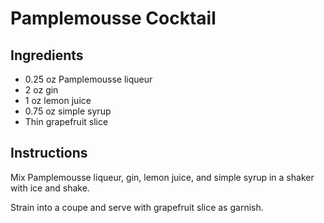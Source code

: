 # Pamplemousse Cocktail

## Ingredients
- 0.25 oz Pamplemousse liqueur
- 2 oz gin
- 1 oz lemon juice
- 0.75 oz simple syrup
- Thin grapefruit slice

## Instructions

Mix Pamplemousse liqueur, gin, lemon juice, and simple syrup in a
shaker with ice and shake.

Strain into a coupe and serve with grapefruit slice as garnish.